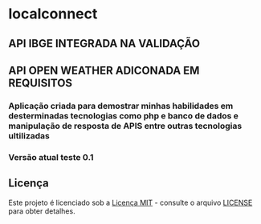 ﻿# localconnect
## API IBGE INTEGRADA NA VALIDAÇÃO
## API OPEN WEATHER ADICONADA EM REQUISITOS 

### Aplicação criada para demostrar minhas  habilidades em desterminadas tecnologias como php e banco de dados e manipulação de resposta de APIS entre outras tecnologias ultilizadas 

### Versão atual teste 0.1

## Licença

Este projeto é licenciado sob a [Licença MIT](LICENSE) - consulte o arquivo [LICENSE](LICENSE) para obter detalhes.


